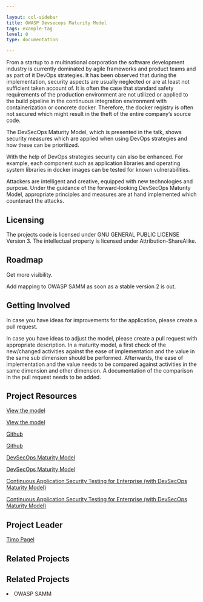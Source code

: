 ```yaml
---

layout: col-sidebar
title: OWASP Devsecops Maturity Model
tags: example-tag
level: 0
type: documentation

---
```


<p>From a startup to a multinational corporation the software development industry is currently dominated by agile frameworks and product teams and as part of it DevOps strategies. It has been observed that during the implementation, security aspects are usually neglected or are at least not sufficient taken account of. It is often the case that standard safety requirements of the production environment are not utilized or applied to the build pipeline in the continuous integration environment with containerization or concrete docker. Therefore, the docker registry is often not secured which might result in the theft of the entire company’s source code.</p>
<p>The DevSecOps Maturity Model, which is presented in the talk, shows security measures which are applied when using DevOps strategies and how these can be prioritized. </p>
<p>With the help of DevOps strategies security can also be enhanced. For example, each component such as application libraries and operating system libraries in docker images can be tested for known vulnerabilities. </p>
<p>Attackers are intelligent and creative, equipped with new technologies and purpose. Under the guidance of the forward-looking DevSecOps Maturity Model, appropriate principles and measures are at hand implemented which counteract the attacks.</p>
<h2 id="licensing">Licensing</h2>
<p>The projects code is licensed under GNU GENERAL PUBLIC LICENSE Version 3. The intellectual property is licensed under Attribution-ShareAlike.</p>
<h2 id="roadmap">Roadmap</h2>
<p>Get more visibility.</p>
<p>Add mapping to OWASP SAMM as soon as a stable version 2 is out.</p>
<h2 id="getting_involved">Getting Involved</h2>
<p>In case you have ideas for improvements for the application, please create a pull request.</p>
<p>In case you have ideas to adjust the model, please create a pull request with appropriate description. In a maturity model, a first check of the new/changed activities against the ease of implementation and the value in the same sub dimension should be performed. Afterwards, the ease of implementation and the value needs to be compared against activities in the same dimension and other dimension. A documentation of the comparison in the pull request needs to be added.</p></td>
<td><h2 id="project_resources">Project Resources</h2>
<p><a href="https://dsomm.timo-pagel.de">View the model</a></p>
<p><a href="https://dsomm.timo-pagel.de">View the model</a></p>
<p><a href="https://github.com/wurstbrot/DevSecOps-MaturityModel">Github</a></p>
<p><a href="https://github.com/wurstbrot/DevSecOps-MaturityModel">Github</a></p>
<p><a href="https://docs.google.com/presentation/d/1rrbyXqxy3LXAJNPFrVH99mj_BNaJKymMsXZItYArWEM/edit?usp=sharing">DevSecOps Maturity Model</a></p>
<p><a href="https://docs.google.com/presentation/d/1rrbyXqxy3LXAJNPFrVH99mj_BNaJKymMsXZItYArWEM/edit?usp=sharing">DevSecOps Maturity Model</a></p>
<p><a href="https://docs.google.com/presentation/d/1dAewXIHgBEKHKwBPpM5N_G2eM6PRpduoGJrp6R6pNUI/edit?usp=sharing">Continuous Application Security Testing for Enterprise (with DevSecOps Maturity Model)</a></p>
<p><a href="https://docs.google.com/presentation/d/1dAewXIHgBEKHKwBPpM5N_G2eM6PRpduoGJrp6R6pNUI/edit?usp=sharing">Continuous Application Security Testing for Enterprise (with DevSecOps Maturity Model)</a></p>
<h2 id="project_leader">Project Leader</h2>
<p><a href="mailto://timo.pagel@owasp.org">Timo Pagel</a></p>
<h2 id="related_projects">Related Projects</h2>
<h2 id="related_projects">Related Projects</h2>
<li>OWASP SAMM</li>
